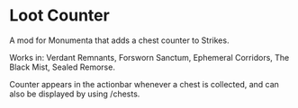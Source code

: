 # Loot Counter

A mod for Monumenta that adds a chest counter to Strikes.

Works in: Verdant Remnants, Forsworn Sanctum, Ephemeral Corridors, The Black Mist, Sealed Remorse.

Counter appears in the actionbar whenever a chest is collected, and can also be displayed by using /chests.
